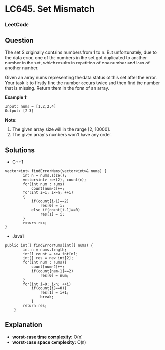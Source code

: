 # LC645. Set Mismatch

### LeetCode

## Question

The set S originally contains numbers from 1 to n. But unfortunately, due to the data error, one of the numbers in the set got duplicated to another number in the set, which results in repetition of one number and loss of another number.

Given an array nums representing the data status of this set after the error. Your task is to firstly find the number occurs twice and then find the number that is missing. Return them in the form of an array.

**Example 1:**
```
Input: nums = [1,2,2,4]
Output: [2,3]
```

**Note:**

1.  The given array size will in the range [2, 10000].
2.  The given array's numbers won't have any order.

## Solutions

* C++1
```
vector<int> findErrorNums(vector<int>& nums) {
        int n = nums.size();
        vector<int> res(2), count(n);
        for(int num : nums)
            count[num-1]++;
        for(int i=1; i<=n; ++i)
        {
            if(count[i-1]==2) 
                res[0] = i;
            else if(count[i-1]==0)
                res[1] = i;
        }
        return res;
}
```

* Java1
```
public int[] findErrorNums(int[] nums) {
        int n = nums.length;
        int[] count = new int[n];
        int[] res = new int[2];
        for(int num : nums){
            count[num-1]++;
            if(count[num-1]==2)
                res[0] = num;
        }
        for(int i=0; i<n; ++i)
            if(count[i]==0){
                res[1] = i+1;
                break;
            }
        return res;
    }
```

## Explanation

* **worst-case time complexity:** O(n)
* **worst-case space complexity:** O(n)